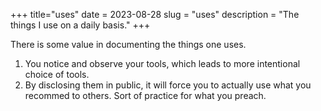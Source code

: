 +++
title="uses"
date = 2023-08-28
slug = "uses"
description = "The things I use on a daily basis."
+++

There is some value in documenting the things one uses.

1. You notice and observe your tools, which leads to more intentional choice of tools.
2. By disclosing them in public, it will force you to actually use what you recommed to others. Sort of practice for what you preach.  
